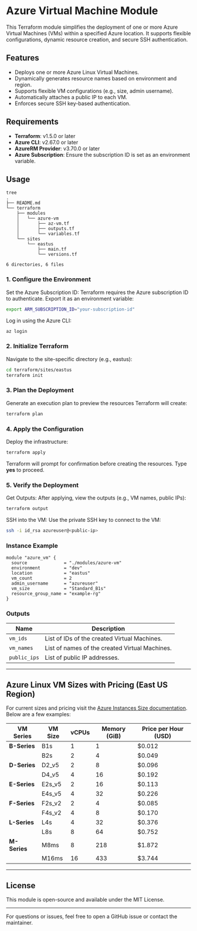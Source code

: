 
# Azure Virtual Machine Module

This Terraform module simplifies the deployment of one or more Azure Virtual Machines (VMs) within a specified Azure location. It supports flexible configurations, dynamic resource creation, and secure SSH authentication.

## Features

- Deploys one or more Azure Linux Virtual Machines.
- Dynamically generates resource names based on environment and region.
- Supports flexible VM configurations (e.g., size, admin username).
- Automatically attaches a public IP to each VM.
- Enforces secure SSH key-based authentication.

## Requirements

- **Terraform**: v1.5.0 or later
- **Azure CLI**: v2.67.0 or later
- **AzureRM Provider**: v3.70.0 or later
- **Azure Subscription**: Ensure the subscription ID is set as an environment variable.

## Usage

```
tree
.
├── README.md
└── terraform
    ├── modules
    │   └── azure-vm
    │       ├── az-vm.tf
    │       ├── outputs.tf
    │       └── variables.tf
    └── sites
        └── eastus
            ├── main.tf
            └── versions.tf

6 directories, 6 files
```

### 1. Configure the Environment
Set the Azure Subscription ID: Terraform requires the Azure subscription ID to authenticate. Export it as an environment variable:

```bash
export ARM_SUBSCRIPTION_ID="your-subscription-id"
```
Log in using the Azure CLI:
   ```bash
   az login
   ```

### 2. Initialize Terraform
Navigate to the site-specific directory (e.g., eastus):

```bash
cd terraform/sites/eastus
terraform init
```

### 3. Plan the Deployment
Generate an execution plan to preview the resources Terraform will create:

```bash
terraform plan
```

### 4. Apply the Configuration
Deploy the infrastructure:

```bash
terraform apply
```

Terraform will prompt for confirmation before creating the resources. Type **yes** to proceed.

### 5. Verify the Deployment
Get Outputs: After applying, view the outputs (e.g., VM names, public IPs):

```bash
terraform output
```
SSH into the VM: Use the private SSH key to connect to the VM:

```bash
ssh -i id_rsa azureuser@<public-ip>
```


### Instance Example

```
module "azure_vm" {
  source              = "./modules/azure-vm"
  environment         = "dev"
  location            = "eastus"
  vm_count            = 2
  admin_username      = "azureuser"
  vm_size             = "Standard_B1s"
  resource_group_name = "example-rg"
}
```

### Outputs

| Name          | Description                                   |
|---------------|-----------------------------------------------|
| `vm_ids`      | List of IDs of the created Virtual Machines. |
| `vm_names`    | List of names of the created Virtual Machines.|
| `public_ips`  | List of public IP addresses.    |

---

## Azure Linux VM Sizes with Pricing (East US Region)

For current sizes and pricing visit the [Azure Instances Size documentation](https://learn.microsoft.com/en-us/azure/virtual-machines/sizes/overview). Below are a few examples: 

| **VM Series**   | **VM Size**       | **vCPUs** | **Memory (GiB)** | **Price per Hour (USD)** |
|------------------|-------------------|-----------|------------------|--------------------------|
| **B-Series**     | B1s               | 1         | 1                | $0.012                   |
|                  | B2s               | 2         | 4                | $0.049                   |
| **D-Series**     | D2_v5             | 2         | 8                | $0.096                   |
|                  | D4_v5             | 4         | 16               | $0.192                   |
| **E-Series**     | E2s_v5            | 2         | 16               | $0.113                   |
|                  | E4s_v5            | 4         | 32               | $0.226                   |
| **F-Series**     | F2s_v2            | 2         | 4                | $0.085                   |
|                  | F4s_v2            | 4         | 8                | $0.170                   |
| **L-Series**     | L4s               | 4         | 32               | $0.376                   |
|                  | L8s               | 8         | 64               | $0.752                   |
| **M-Series**     | M8ms              | 8         | 218              | $1.872                   |
|                  | M16ms             | 16        | 433              | $3.744                   |
---

## License

This module is open-source and available under the MIT License.

---

For questions or issues, feel free to open a GitHub issue or contact the maintainer.